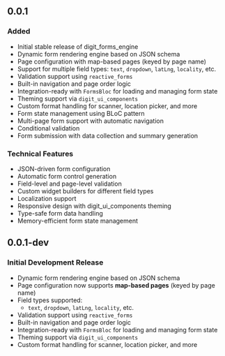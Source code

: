 ## 0.0.1

### Added
- Initial stable release of digit_forms_engine
- Dynamic form rendering engine based on JSON schema
- Page configuration with map-based pages (keyed by page name)
- Support for multiple field types: `text`, `dropdown`, `latLng`, `locality`, etc.
- Validation support using `reactive_forms`
- Built-in navigation and page order logic
- Integration-ready with `FormsBloc` for loading and managing form state
- Theming support via `digit_ui_components`
- Custom format handling for scanner, location picker, and more
- Form state management using BLoC pattern
- Multi-page form support with automatic navigation
- Conditional validation
- Form submission with data collection and summary generation

### Technical Features
- JSON-driven form configuration
- Automatic form control generation
- Field-level and page-level validation
- Custom widget builders for different field types
- Localization support
- Responsive design with digit_ui_components theming
- Type-safe form data handling
- Memory-efficient form state management

## 0.0.1-dev

### Initial Development Release
- Dynamic form rendering engine based on JSON schema
- Page configuration now supports **map-based pages** (keyed by page name)
- Field types supported:
    - `text`, `dropdown`, `latLng`, `locality`, etc.
- Validation support using `reactive_forms`
- Built-in navigation and page order logic
- Integration-ready with `FormsBloc` for loading and managing form state
- Theming support via `digit_ui_components`
- Custom format handling for scanner, location picker, and more
